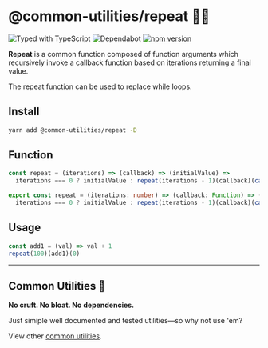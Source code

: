 # @common-utilities/repeat 🧰🔁

![Typed with TypeScript](https://flat.badgen.net/badge/icon/Typed?icon=typescript&label&labelColor=blue&color=555555)
![Dependabot](https://badgen.net/dependabot/badgen/yowainwright/common-utilities?icon=dependabot)
[![npm version](https://badge.fury.io/js/%40common-utilities%2Frepeat.svg)](https://badge.fury.io/js/%40common-utilities%2Frepeat)

**Repeat** is a common function composed of function arguments which recursively invoke a callback function based on iterations returning a final value.

The repeat function can be used to replace while loops.

## Install

```bash
yarn add @common-utilities/repeat -D
```

## Function

```javascript
const repeat = (iterations) => (callback) => (initialValue) =>
  iterations === 0 ? initialValue : repeat(iterations - 1)(callback)(callback(initialValue))
```

```typescript
export const repeat = (iterations: number) => (callback: Function) => (initialValue): unknown =>
  iterations === 0 ? initialValue : repeat(iterations - 1)(callback)(callback(initialValue))
```

## Usage

```javascript
const add1 = (val) => val + 1
repeat(100)(add1)(0)
```

---

## Common Utilities 🧰

**No cruft. No bloat. No dependencies.**

Just simiple well documented and tested utilities—so why not use 'em?

View other [common utilities](https://github.com/yowainwright/common-utilities).
